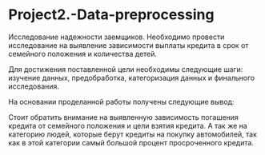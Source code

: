 # Project2.-Data-preprocessing
Исследование надежности заемщиков. Необходимо провести исcледование на выявление зависимости выплаты кредита в срок от семейного положения и количества детей. 

Для достижения поставленной цели необходимы следующие шаги: изучение данных, предобработка, категоризация данных и финального исследования.

На основании проделанной работы получены следующие вывод:

Стоит обратить внимание на выявленную зависимость погашения кредита от семейного положения и цели взятия кредита. А так же на категорию людей, которые берут кредиты на покупку автомобилей, так как в этой категории самый большой процент просроченного кредита.
